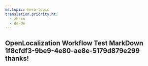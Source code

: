 ```yaml
---
ms.topic: hero-topic
translation.priority.ht: 
  - zh-cn
  - de-de
---
```

## OpenLocalization Workflow Test MarkDown 1f8cfdf3-9be9-4e80-ae8e-5179d879e299 thanks!
